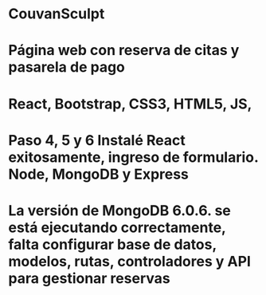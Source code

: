 # CouvanSculpt
# Página web con reserva de citas y pasarela de pago
# React, Bootstrap, CSS3, HTML5, JS, 
# Paso 4, 5 y 6 Instalé React exitosamente, ingreso de formulario. Node, MongoDB y Express
# La versión de MongoDB 6.0.6. se está ejecutando correctamente, falta configurar base de datos, modelos, rutas, controladores y API para gestionar reservas
